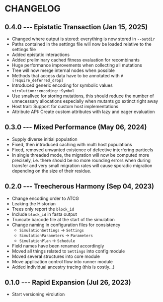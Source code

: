 # CHANGELOG

## 0.4.0 --- Epistatic Transaction (Jan 15, 2025)

- Changed where output is stored: everything is now stored in `--outdir`
- Paths contained in the settings file will now be loaded relative to the
  settings file
- Added epistatic interactions
- Added preliminary cached fitness evaluation for recombinants
- Huge performance improvements when collecting all mutations
- Tree will now merge internal nodes when possible
- Methods that access data have to be annotated with `#[require_deferred_drop]`
- Introduced generic encoding for symbolic values `virolution::encoding::Symbol`
- Use smallvec for storing mutations, this should reduce the number of unnecessary
  allocations especially when mutants go extinct right away
- Host trait: Support for custom host implementations
- Attribute API: Create custom attributes with lazy and eager evaluation

## 0.3.0 --- Mixed Performance (May 06, 2024)

- Supply diverse initial population
- Fixed, then introduced caching with multi host populations
- Fixed, removed unwanted existence of defective interfering particels
- In single threaded mode, the migration will now be computed more precisely,
  i.e. there should be no more rounding errors when during transfer and very
  small migration rates will cause sporadic migration depending on the size of
  their residue.

## 0.2.0 --- Treecherous Harmony (Sep 04, 2023)

- Change encoding order to ATCG
- Leaking the Historian
- Trees only report the `block_id`
- Include `block_id` in fasta output
- Truncate barcode file at the start of the simulation
- Change naming in configuration files for consistency
    - `SimulationSettings` -> `Settings`
    - `SimulationParameters` -> `Parameters`
    - `SimulationPlan` -> `Schedule`
- Field names have been renamed accordingly
- Moved all things related to `Settings` into config module
- Moved several structures into core module
- Move application control flow into runner module
- Added individual ancestry tracing (this is costly...)

## 0.1.0 --- Rapid Expansion (Jul 26, 2023)

- Start versioning virolution

